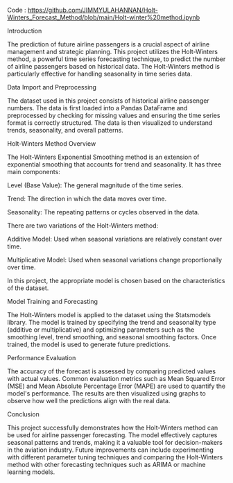 Code : https://github.com/JIMMYULAHANNAN/Holt-Winters_Forecast_Method/blob/main/Holt-winter%20method.ipynb

Introduction

The prediction of future airline passengers is a crucial aspect of airline management and strategic planning. This project utilizes the Holt-Winters method, a powerful time series forecasting technique, to predict the number of airline passengers based on historical data. The Holt-Winters method is particularly effective for handling seasonality in time series data.

Data Import and Preprocessing

The dataset used in this project consists of historical airline passenger numbers. The data is first loaded into a Pandas DataFrame and preprocessed by checking for missing values and ensuring the time series format is correctly structured. The data is then visualized to understand trends, seasonality, and overall patterns.

Holt-Winters Method Overview

The Holt-Winters Exponential Smoothing method is an extension of exponential smoothing that accounts for trend and seasonality. It has three main components:

Level (Base Value): The general magnitude of the time series.

Trend: The direction in which the data moves over time.

Seasonality: The repeating patterns or cycles observed in the data.

There are two variations of the Holt-Winters method:

Additive Model: Used when seasonal variations are relatively constant over time.

Multiplicative Model: Used when seasonal variations change proportionally over time.

In this project, the appropriate model is chosen based on the characteristics of the dataset.

Model Training and Forecasting

The Holt-Winters model is applied to the dataset using the Statsmodels library. The model is trained by specifying the trend and seasonality type (additive or multiplicative) and optimizing parameters such as the smoothing level, trend smoothing, and seasonal smoothing factors. Once trained, the model is used to generate future predictions.

Performance Evaluation

The accuracy of the forecast is assessed by comparing predicted values with actual values. Common evaluation metrics such as Mean Squared Error (MSE) and Mean Absolute Percentage Error (MAPE) are used to quantify the model's performance. The results are then visualized using graphs to observe how well the predictions align with the real data.

Conclusion

This project successfully demonstrates how the Holt-Winters method can be used for airline passenger forecasting. The model effectively captures seasonal patterns and trends, making it a valuable tool for decision-makers in the aviation industry. Future improvements can include experimenting with different parameter tuning techniques and comparing the Holt-Winters method with other forecasting techniques such as ARIMA or machine learning models.
